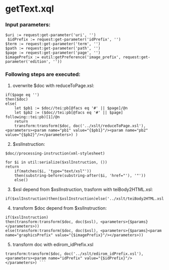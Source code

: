 # getText.xql
### Input parameters:
```
$uri := request:get-parameter('uri', '')
 $idPrefix := request:get-parameter('idPrefix', '') 
$term := request:get-parameter('term', '') 
$path := request:get-parameter('path', '') 
$page := request:get-parameter('page', '')
$imagePrefix := eutil:getPreference('image_prefix', request:get-parameter('edition', ''))
```

### Following steps are executed:
1. overwrite $doc with reduceToPage.xsl:
```
if($page eq '')
then($doc)
else(
	let $pb1 := $doc//tei:pb[@facs eq '#' || $page]/@n
	let $pb2 := ($doc//tei:pb[@facs eq '#' || $page] following::tei:pb)[1]/@n
	return
	transform:transform($doc, doc('../xslt/reduceToPage.xsl'), <parameters><param name="pb1" value="{$pb1}"/><param name="pb2" value="{$pb2}"/></parameters>) )
```

2. $xslInstruction:
```
$doc//processing-instruction(xml-stylesheet)
```
```
for $i in util:serialize($xslInstruction, ())
return
	if(matches($i, 'type="text/xsl"'))
	then(substring-before(substring-after($i, 'href="'), '"'))
	else()
```
3. $xsl depend from \$xslInstruction, trasform with teiBody2HTML.xsl:
```
if($xslInstruction)then($xslInstruction)else('../xslt/teiBody2HTML.xsl')
```
4. transform \$doc depend from $xslInstruction:
```
if($xslInstruction)
then(transform:transform($doc, doc($xsl), <parameters>{$params}</parameters>))
else(transform:transform($doc, doc($xsl), <parameters>{$params}<param name="graphicsPrefix" value="{$imagePrefix}"/></parameters>))
```
5. transform doc with edirom_idPrefix.xsl
```
transform:transform($doc, doc('../xslt/edirom_idPrefix.xsl'), <parameters><param name="idPrefix" value="{$idPrefix}"/></parameters>) ```


